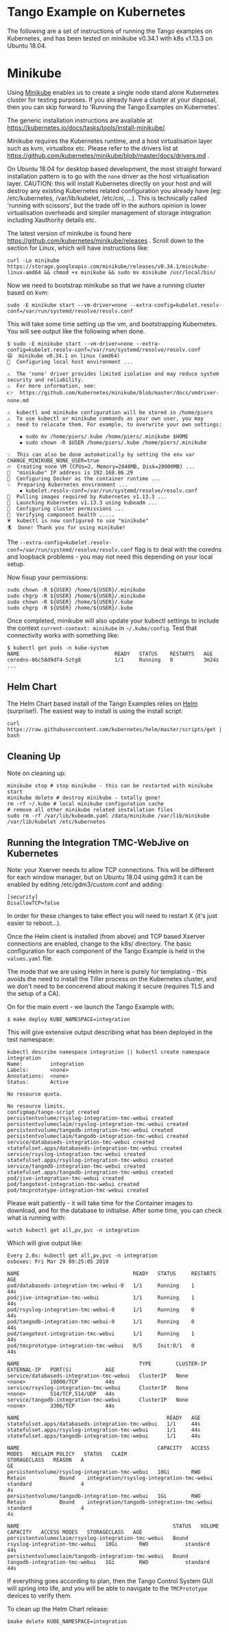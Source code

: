 
Tango Example on Kubernetes
===========================

The following are a set of instructions of running the Tango examples on Kubernetes, and has been tested  on minikube v0.34.1 with k8s v1.13.3 on Ubuntu 18.04.

Minikube
========

Using [Minikube](https://kubernetes.io/docs/getting-started-guides/minikube/) enables us to create a single node stand alone Kubernetes cluster for testing purposes.  If you already have a cluster at your disposal, then you can skip forward to 'Running the Tango Examples on Kubernetes'.

The generic installation instructions are available at https://kubernetes.io/docs/tasks/tools/install-minikube/.

Minikube requires the Kubernetes runtime, and a host virtualisation layer such as kvm, virtualbox etc.  Please refer to the drivers list at https://github.com/kubernetes/minikube/blob/master/docs/drivers.md .

On Ubuntu 18.04 for desktop based development, the most straight forward installation pattern is to go with the `none` driver as the host virtualisation layer.  CAUTION:  this will install Kubernetes directly on your host and will destroy any existing Kubernetes related configuration you already have (eg: /etc/kubernetes, /var/lib/kubelet, /etc/cni, ...).    This is technically called 'running with scissors', but the trade off in the authors opinion is lower virtualisation overheads and simpler management of storage integration including Xauthority details etc.

The latest version of minikube is found here  https://github.com/kubernetes/minikube/releases .  Scroll down to the section for Linux, which will have instructions like:
```
curl -Lo minikube https://storage.googleapis.com/minikube/releases/v0.34.1/minikube-linux-amd64 && chmod +x minikube && sudo mv minikube /usr/local/bin/
```

Now we need to bootstrap minikube so that we have a running cluster based on kvm:
```
sudo -E minikube start --vm-driver=none --extra-config=kubelet.resolv-conf=/var/run/systemd/resolve/resolv.conf
```
This will take some time setting up the vm, and bootstrapping Kubernetes.  You will see output like the following when done.
```
$ sudo -E minikube start --vm-driver=none --extra-config=kubelet.resolv-conf=/var/run/systemd/resolve/resolv.conf
😄  minikube v0.34.1 on linux (amd64)
🤹  Configuring local host environment ...

⚠️  The 'none' driver provides limited isolation and may reduce system security and reliability.
⚠️  For more information, see:
👉  https://github.com/kubernetes/minikube/blob/master/docs/vmdriver-none.md

⚠️  kubectl and minikube configuration will be stored in /home/piers
⚠️  To use kubectl or minikube commands as your own user, you may
⚠️  need to relocate them. For example, to overwrite your own settings:

    ▪ sudo mv /home/piers/.kube /home/piers/.minikube $HOME
    ▪ sudo chown -R $USER /home/piers/.kube /home/piers/.minikube

💡  This can also be done automatically by setting the env var CHANGE_MINIKUBE_NONE_USER=true
🔥  Creating none VM (CPUs=2, Memory=2048MB, Disk=20000MB) ...
📶  "minikube" IP address is 192.168.86.29
🐳  Configuring Docker as the container runtime ...
✨  Preparing Kubernetes environment ...
    ▪ kubelet.resolv-conf=/var/run/systemd/resolve/resolv.conf
🚜  Pulling images required by Kubernetes v1.13.3 ...
🚀  Launching Kubernetes v1.13.3 using kubeadm ...
🔑  Configuring cluster permissions ...
🤔  Verifying component health .....
💗  kubectl is now configured to use "minikube"
🏄  Done! Thank you for using minikube!
```
The `--extra-config=kubelet.resolv-conf=/var/run/systemd/resolve/resolv.conf` flag is to deal with the coredns and loopback problems - you may not need this depending on your local setup.

Now fixup your permissions:
```
sudo chown -R ${USER} /home/${USER}/.minikube
sudo chgrp -R ${USER} /home/${USER}/.minikube
sudo chown -R ${USER} /home/${USER}/.kube
sudo chgrp -R ${USER} /home/${USER}/.kube
```

Once completed, minikube will also update your kubectl settings to include the context `current-context: minikube` in `~/.kube/config`.  Test that connectivity works with something like:
```
$ kubectl get pods -n kube-system
NAME                               READY   STATUS    RESTARTS   AGE
coredns-86c58d9df4-5ztg8           1/1     Running   0          3m24s
...
```

Helm Chart
----------

The Helm Chart based install of the Tango Examples relies on [Helm](https://docs.helm.sh/using_helm/#installing-helm) (surprise!).  The easiest way to install is using the install script:
```
curl https://raw.githubusercontent.com/kubernetes/helm/master/scripts/get | bash
```

Cleaning Up
-----------

Note on cleaning up:
```
minikube stop # stop minikube - this can be restarted with minikube start
minikube delete # destroy minikube - totally gone!
rm -rf ~/.kube # local minikube configuration cache
# remove all other minikube related installation files
sudo rm -rf /var/lib/kubeadm.yaml /data/minikube /var/lib/minikube /var/lib/kubelet /etc/kubernetes
```

Running the Integration TMC-WebJive on Kubernetes
----------------------------------------

Note: your Xserver needs to allow TCP connections.  This will be different for each window manager, but on Ubuntu 18.04 using gdm3 it can be enabled by editing /etc/gdm3/custom.conf and adding:
```
[security]
DisallowTCP=false
```
In order for these changes to take effect you will need to restart X (it's just easier to reboot...).


Once the Helm client is installed (from above) and TCP based Xserver connections are enabled, change to the k8s/ directory.  The basic configuration for each component of the Tango Example is held in the `values.yaml` file.

The mode that we are using Helm in here is purely for templating - this avoids the need to install the Tiller process on the Kubernetes cluster, and we don't need to be concerend about making it secure (requires TLS and the setup of a CA).

On for the main event - we launch the Tango Example with:
```
$ make deploy KUBE_NAMESPACE=integration
```

This will give extensive output describing what has been deployed in the test namespace:
```
kubectl describe namespace integration || kubectl create namespace integration
Name:         integration
Labels:       <none>
Annotations:  <none>
Status:       Active

No resource quota.

No resource limits.
configmap/tango-script created
persistentvolume/rsyslog-integration-tmc-webui created
persistentvolumeclaim/rsyslog-integration-tmc-webui created
persistentvolume/tangodb-integration-tmc-webui created
persistentvolumeclaim/tangodb-integration-tmc-webui created
service/databaseds-integration-tmc-webui created
statefulset.apps/databaseds-integration-tmc-webui created
service/rsyslog-integration-tmc-webui created
statefulset.apps/rsyslog-integration-tmc-webui created
service/tangodb-integration-tmc-webui created
statefulset.apps/tangodb-integration-tmc-webui created
pod/jive-integration-tmc-webui created
pod/tangotest-integration-tmc-webui created
pod/tmcprototype-integration-tmc-webui created
```

Please wait patiently - it will take time for the Container images to download, and for the database to initialise.  After some time, you can check what is running with:
```
watch kubectl get all,pv,pvc -n integration
```

Which will give output like:
```
Every 2.0s: kubectl get all,pv,pvc -n integration                                                                                        osboxes: Fri Mar 29 09:25:05 2019

NAME                                     READY   STATUS     RESTARTS   AGE
pod/databaseds-integration-tmc-webui-0   1/1     Running    1          44s
pod/jive-integration-tmc-webui           1/1     Running    1          44s
pod/rsyslog-integration-tmc-webui-0      1/1     Running    0          44s
pod/tangodb-integration-tmc-webui-0      1/1     Running    0          44s
pod/tangotest-integration-tmc-webui      1/1     Running    1          44s
pod/tmcprototype-integration-tmc-webui   0/5     Init:0/1   0          44s

NAME                                       TYPE        CLUSTER-IP   EXTERNAL-IP   PORT(S)           AGE
service/databaseds-integration-tmc-webui   ClusterIP   None         <none>        10000/TCP         44s
service/rsyslog-integration-tmc-webui      ClusterIP   None         <none>        514/TCP,514/UDP   44s
service/tangodb-integration-tmc-webui      ClusterIP   None         <none>        3306/TCP          44s

NAME                                                READY   AGE
statefulset.apps/databaseds-integration-tmc-webui   1/1     44s
statefulset.apps/rsyslog-integration-tmc-webui      1/1     44s
statefulset.apps/tangodb-integration-tmc-webui      1/1     44s

NAME                                             CAPACITY   ACCESS MODES   RECLAIM POLICY   STATUS   CLAIM                                       STORAGECLASS   REASON   A
GE
persistentvolume/rsyslog-integration-tmc-webui   10Gi       RWO            Retain           Bound    integration/rsyslog-integration-tmc-webui   standard                4
4s
persistentvolume/tangodb-integration-tmc-webui   1Gi        RWO            Retain           Bound    integration/tangodb-integration-tmc-webui   standard                4
4s

NAME                                                  STATUS   VOLUME                          CAPACITY   ACCESS MODES   STORAGECLASS   AGE
persistentvolumeclaim/rsyslog-integration-tmc-webui   Bound    rsyslog-integration-tmc-webui   10Gi       RWO            standard       44s
persistentvolumeclaim/tangodb-integration-tmc-webui   Bound    tangodb-integration-tmc-webui   1Gi        RWO            standard       44s
```

If everything goes according to plan, then the Tango Control System GUI will spring into life, and you will be able to navigate to the `TMCPrototype` devices to verify them.

To clean up the Helm Chart release:
```
$make delete KUBE_NAMESPACE=integration
```
